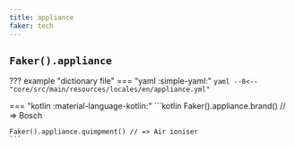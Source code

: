 ```yaml
---
title: appliance
faker: tech
---
```


## `Faker().appliance`

??? example "dictionary file"
    === "yaml :simple-yaml:"
        ```yaml
        --8<-- "core/src/main/resources/locales/en/appliance.yml"
        ```

=== "kotlin :material-language-kotlin:"
    ```kotlin
    Faker().appliance.brand() //  => Bosch

    Faker().appliance.quimpment() // => Air ioniser
    ```
